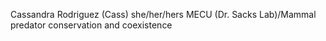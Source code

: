 Cassandra Rodriguez (Cass)
she/her/hers
MECU (Dr. Sacks Lab)/Mammal predator conservation and coexistence